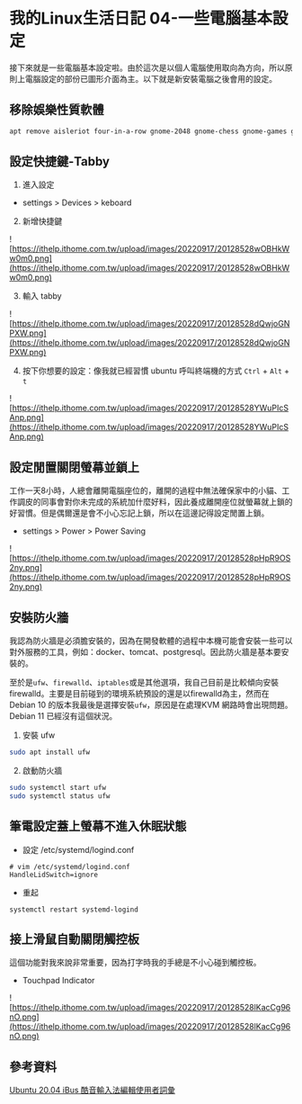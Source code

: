 # 我的Linux生活日記 04-一些電腦基本設定

接下來就是一些電腦基本設定啦。由於這次是以個人電腦使用取向為方向，所以原則上電腦設定的部份已圖形介面為主。以下就是新安裝電腦之後會用的設定。

## 移除娛樂性質軟體

```bash
apt remove aisleriot four-in-a-row gnome-2048 gnome-chess gnome-games gnome-klotski gnome-mahjongg gnome-mines gnome-nibbles gnome-robots gnome-sudoku gnome-taquin lightsoff hitori swell-foop tali gnome-tetravex quadrapassel five-or-more cheese gnome-weather gnome-sound-recorder transmission-gtk transmission-common gnome-music gnome-system-monitor gnome-characters gnome-maps
```

## 設定快捷鍵-Tabby

1. 進入設定

* settings > Devices > keboard


2. 新增快捷鍵

![https://ithelp.ithome.com.tw/upload/images/20220917/20128528wOBHkWw0m0.png](https://ithelp.ithome.com.tw/upload/images/20220917/20128528wOBHkWw0m0.png)

3. 輸入 tabby

![https://ithelp.ithome.com.tw/upload/images/20220917/20128528dQwjoGNPXW.png](https://ithelp.ithome.com.tw/upload/images/20220917/20128528dQwjoGNPXW.png)

4. 按下你想要的設定：像我就已經習慣 ubuntu 呼叫終端機的方式 `Ctrl` + `Alt` + `t`

![https://ithelp.ithome.com.tw/upload/images/20220917/20128528YWuPIcSAnp.png](https://ithelp.ithome.com.tw/upload/images/20220917/20128528YWuPIcSAnp.png)

## 設定閒置關閉螢幕並鎖上

工作一天8小時，人總會離開電腦座位的，離開的過程中無法確保家中的小貓、工作調皮的同事會對你未完成的系統加什麼好料，因此養成離開座位就螢幕就上鎖的好習慣。但是偶爾還是會不小心忘記上鎖，所以在這邊記得設定閒置上鎖。

* settings > Power > Power Saving

![https://ithelp.ithome.com.tw/upload/images/20220917/20128528pHpR9OS2ny.png](https://ithelp.ithome.com.tw/upload/images/20220917/20128528pHpR9OS2ny.png)

## 安裝防火牆

我認為防火牆是必須膽安裝的，因為在開發軟體的過程中本機可能會安裝一些可以對外服務的工具，例如：docker、tomcat、postgresql。因此防火牆是基本要安裝的。

至於是`ufw`、`firewalld`、`iptables`或是其他選項，我自己目前是比較傾向安裝firewalld。主要是目前碰到的環境系統預設的還是以firewalld為主，然而在Debian 10 的版本我最後是選擇安裝`ufw`，原因是在處理KVM 網路時會出現問題。 Debian 11 已經沒有這個狀況。

1. 安裝 ufw

```bash
sudo apt install ufw
```

2. 啟動防火牆

```bash
sudo systemctl start ufw
sudo systemctl status ufw
```

## 筆電設定蓋上螢幕不進入休眠狀態

* 設定 /etc/systemd/logind.conf

```shell
# vim /etc/systemd/logind.conf
HandleLidSwitch=ignore 
```

* 重起

```shell
systemctl restart systemd-logind 
```

## 接上滑鼠自動關閉觸控板

這個功能對我來說非常重要，因為打字時我的手總是不小心碰到觸控板。

* Touchpad Indicator

![https://ithelp.ithome.com.tw/upload/images/20220917/20128528lKacCg96nO.png](https://ithelp.ithome.com.tw/upload/images/20220917/20128528lKacCg96nO.png)

## 參考資料

[Ubuntu 20.04 iBus 酷音輸入法編輯使用者詞彙](https://phoonrich.blogspot.com/2021/04/ubuntu-2004-ibus.html)
